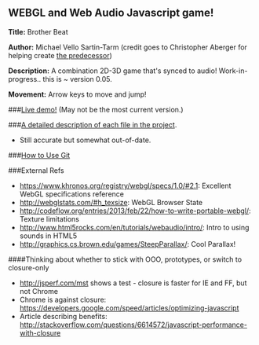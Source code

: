 ## WEBGL and Web Audio Javascript game!

**Title:** Brother Beat

**Author:** Michael Vello Sartin-Tarm (credit goes to Christopher Aberger for 
 helping create [the predecessor](https://github.com/msartintarm/online_game))

**Description:** A combination 2D-3D game that's synced to audio! Work-in-progress.. this is ~ version 0.05.

**Movement:**  Arrow keys to move and jump!

###[Live demo!](https://mywebspace.wisc.edu/msartintarm/online_game/demo.html) (May not be the most current version.)

###[A detailed description of each file in the project](DESCRIPTION.md). 
 - Still  accurate but somewhat out-of-date.

###[How to Use Git](GIT.md)

###External Refs

- https://www.khronos.org/registry/webgl/specs/1.0/#2.1: Excellent WebGL specifications reference
- http://webglstats.com/#h_texsize: WebGL Browser State
- http://codeflow.org/entries/2013/feb/22/how-to-write-portable-webgl/: Texture limitations
- http://www.html5rocks.com/en/tutorials/webaudio/intro/: Intro to using sounds in HTML5
- http://graphics.cs.brown.edu/games/SteepParallax/: Cool Parallax!

####Thinking about whether to stick with OOO, prototypes, or switch to closure-only
- http://jsperf.com/mst shows a test - closure is faster for IE and FF, but not Chrome
- Chrome is against closure: https://developers.google.com/speed/articles/optimizing-javascript
- Article describing benefits: http://stackoverflow.com/questions/6614572/javascript-performance-with-closure
